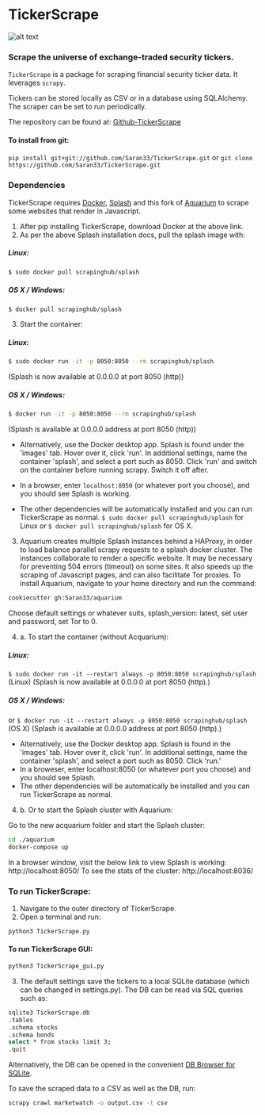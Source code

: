# TickerScrape
![alt text](https://github.com/Saran33/TickerScrape/blob/main/images/PWE_TickerScrape_splash.png?raw=true)
### Scrape the universe of exchange-traded security tickers. 
`TickerScrape` is a package for scraping financial security ticker data. It leverages `scrapy`.

Tickers can be stored locally as CSV or in a database using SQLAlchemy. The scraper can be set to run periodically.

The repository can be found at:
[Github-TickerScrape](https://github.com/Saran33/TickerScrape/)

#### To install from git:
`pip install git+git://github.com/Saran33/TickerScrape.git`
or
`git clone https://github.com/Saran33/TickerScrape.git`

### Dependencies
TickerScrape requires [Docker](https://docs.docker.com/desktop/), [Splash](https://splash.readthedocs.io/en/stable/install.html) and this fork of [Aquarium](https://github.com/Saran33/aquarium) to scrape some websites that render in Javascript.
1. After pip installing TickerScrape, download Docker at the above link.
2. As per the above Splash installation docs, pull the splash image with:
##### Linux:
```zsh
$ sudo docker pull scrapinghub/splash
```
##### OS X / Windows:
```zsh
$ docker pull scrapinghub/splash
```
 3. Start the container:
##### Linux:
```zsh
$ sudo docker run -it -p 8050:8050 --rm scrapinghub/splash
```
(Splash is now available at 0.0.0.0 at port 8050 (http))
##### OS X / Windows:
```zsh
$ docker run -it -p 8050:8050 --rm scrapinghub/splash
```
(Splash is available at 0.0.0.0 address at port 8050 (http))
- Alternatively, use the Docker desktop app. Splash is found under the 'images' tab. Hover over it, click 'run'. In additional settings, name the container 'splash', and select a port such as 8050. Click 'run' and switch on the container before running scrapy. Switch it off after.
- In a browser, enter `localhost:8050` (or whatever port you choose), and you should see Splash is working.

- The other dependencies will be automatically installed and you can run TickerScrape as normal.
 `$ sudo docker pull scrapinghub/splash` for Linux 
 or `$ docker pull scrapinghub/splash` for OS X.
 3. Aquarium creates multiple Splash instances behind a HAProxy, in order to load balance parallel scrapy requests to a splash docker cluster. The instances collaborate to render a specific website. It may be necessary for preventing 504 errors (timeout) on some sites. It also speeds up the scraping of Javascript pages, and can also facilitate Tor proxies. To install Aquarium, navigate to your home directory and run the command:
 ```zsh
 cookiecutter gh:Saran33/aquarium
 ```
 Choose default settings or whatever suits, splash_version: latest, set user and password, set Tor to 0.
 
 4. a. To start the container (without Acquarium):
 ##### Linux:
`$ sudo docker run -it --restart always -p 8050:8050 scrapinghub/splash` (Linux)
(Splash is now available at 0.0.0.0 at port 8050 (http).)
##### OS X / Windows:
or `$ docker run -it --restart always -p 8050:8050 scrapinghub/splash` (OS X)
(Splash is available at 0.0.0.0 address at port 8050 (http).)
- Alternatively, use the Docker desktop app. Splash is found in the 'images' tab. Hover over it, click 'run'. In additional settings, name the container 'splash', and select a port such as 8050. Click 'run.' 
- In a broweser, enter localhost:8050 (or whatever port you choose) and you should see Splash.
- The other dependencies will be automatically be installed and you can run TickerScrape as normal.

4. b. Or to start the Splash cluster with Aquarium:

 Go to the new acquarium folder and start the Splash cluster:
 ```zsh
 cd ./aquarium
docker-compose up
 ```
In a browser window, visit the below link to view Splash is working:
http://localhost:8050/
To see the stats of the cluster:
http://localhost:8036/

### To run TickerScrape:
1. Navigate to the outer directory of TickerScrape.
2. Open a terminal and run:
```zsh
python3 TickerScrape.py 
```
#### To run TickerScrape GUI:
```zsh
python3 TickerScrape_gui.py
```
3. The default settings save the tickers to a local SQLite database (which can be changed in settings.py). The DB can be read via SQL queries such as:
```zsh
sqlite3 TickerScrape.db
.tables
.schema stocks
.schema bonds
select * from stocks limit 3;
.quit
```
Alternatively, the DB can be opened in the convenient [DB Browser for SQLite](https://sqlitebrowser.org/).

To save the scraped data to a CSV as well as the DB, run:
```zsh
scrapy crawl marketwatch -o output.csv -t csv
```

